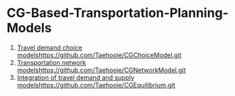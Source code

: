 # CG-Based-Transportation-Planning-Models

1. [Travel demand choice models](https://github.com/Taehooie/CGChoiceModel.git)https://github.com/Taehooie/CGChoiceModel.git
2. [Transportation network models](https://github.com/Taehooie/CGNetworkModel.git)https://github.com/Taehooie/CGNetworkModel.git
3. [Integration of travel demand and supply models](https://github.com/Taehooie/CGEquilibrium.git)https://github.com/Taehooie/CGEquilibrium.git
